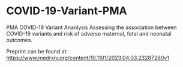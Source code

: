 # COVID-19-Variant-PMA
PMA COVID-19 Variant Ananlysis
Assessing the association between COVID-19 variants and risk of adverse maternal, fetal and neonatal outcomes. 

Preprint can be found at: https://www.medrxiv.org/content/10.1101/2023.04.03.23287260v1
